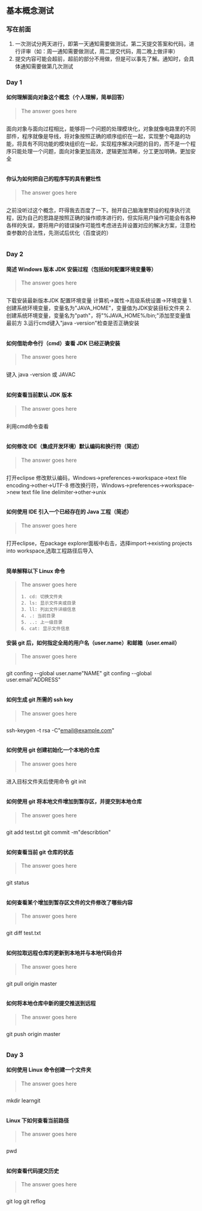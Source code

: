 ## 基本概念测试

### 写在前面
1. 一次测试分两天进行，即第一天通知需要做测试，第二天提交答案和代码，进行评审（如：周一通知需要做测试，周二提交代码，周二晚上做评审）
2. 提交内容可能会超前，超前的部分不用做，但是可以事先了解。通知时，会具体通知需要做第几次测试

### Day 1
#### 如何理解面向对象这个概念（个人理解，简单回答）
> The answer goes here
> ```
面向对象与面向过程相比，能够将一个问题的处理模块化，对象就像电路里的不同部件，程序就像是导线，将对象按照正确的顺序组织在一起，实现整个电路的功能，将具有不同功能的模块组织在一起，实现程序解决问题的目的，而不是一个程序只能处理一个问题，面向对象更加高效，逻辑更加清晰，分工更加明确，更加安全
> ```

#### 你认为如何把自己的程序写的具有健壮性
> The answer goes here
>```
之前没听过这个概念，吓得我去百度了一下。抛开自己脑海里预设的程序执行流程，因为自己的思路是按照正确的操作顺序进行的，但实际用户操作可能会有各种各样的失误，要将用户的错误操作可能性考虑进去并设置对应的解决方案，注意检查参数的合法性，先测试后优化（百度说的）
>```

### Day 2
#### 简述 Windows 版本 JDK 安装过程（包括如何配置环境变量等）
> The answer goes here
>```
下载安装最新版本JDK
配置环境变量 计算机->属性->高级系统设置->环境变量
1.创建系统环境变量，变量名为"JAVA_HOME"，变量值为JDK安装目标文件夹
2.创建系统环境变量，变量名为"path"，将"%JAVA_HOME%/bin;"添加至变量值最前方
3.运行cmd键入"java -version"检查是否正确安装
>```

#### 如何借助命令行（cmd）查看 JDK 已经正确安装
> The answer goes here
>```
键入 java -version 或 JAVAC
>```

#### 如何查看当前默认 JDK 版本
> The answer goes here
>```
利用cmd命令查看
>```

#### 如何修改 IDE（集成开发环境）默认编码和换行符（简述）
> The answer goes here
>```
打开eclipse
修改默认编码，Windows->preferences->workspace->text file encoding->other->UTF-8
修改换行符，Windows->preferences->workspace->new text file line delimiter->other->unix
>```

#### 如何使用 IDE 引入一个已经存在的 Java 工程（简述）
> The answer goes here
>```
打开eclipse，在package explorer面板中右击，选择import->existing projects into workspace,选取工程路径后导入
>```

#### 简单解释以下 Linux 命令
> The answer goes here
>```
> 1. cd: 切换文件夹
> 2. ls: 显示文件夹或目录
> 3. ll: 列出文件详细信息
> 4. .: 当前目录
> 5. ..: 上一级目录
> 6. cat: 显示文件信息
>```

#### 安装 git 后，如何指定全局的用户名（user.name）和邮箱（user.email）
> The answer goes here
>```
git confing --global user.name"NAME"
git confing --global user.email"ADDRESS"
>```

#### 如何生成 git 所需的 ssh key
> The answer goes here
>```
ssh-keygen -t rsa -C"email@example.com"
>```

#### 如何使用 git 创建初始化一个本地的仓库
> The answer goes here
>```
进入目标文件夹后使用命令
git init
>```

#### 如何使用 git 将本地文件增加到暂存区，并提交到本地仓库
> The answer goes here
>```
git add test.txt
git commit -m"describtion"
>```

#### 如何查看当前 git 仓库的状态
> The answer goes here
>```
git status
>```

#### 如何查看某个增加到暂存区文件的文件修改了哪些内容
> The answer goes here
>```
git diff test.txt
>```

#### 如何拉取远程仓库的更新到本地并与本地代码合并
> The answer goes here
> ```
git pull origin master
> ```

#### 如何将本地仓库中新的提交推送到远程
> The answer goes here
> ```
git push origin master
> ```

### Day 3
#### 如何使用 Linux 命令创建一个文件夹
> The answer goes here
>```
mkdir learngit
>```

#### Linux 下如何查看当前路径
> The answer goes here
>```
pwd
>```

#### 如何查看代码提交历史
> The answer goes here
>```
git log
git reflog
>```
